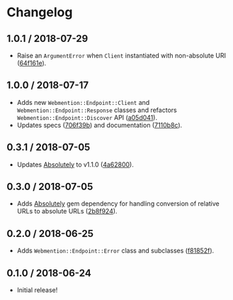 # Changelog

## 1.0.1 / 2018-07-29

- Raise an `ArgumentError` when `Client` instantiated with non-absolute URI ([64f161e](https://github.com/jgarber623/webmention-endpoint-ruby/commit/64f161e)).

## 1.0.0 / 2018-07-17

- Adds new `Webmention::Endpoint::Client` and `Webmention::Endpoint::Response` classes and refactors `Webmention::Endpoint::Discover` API ([a05d041](https://github.com/jgarber623/webmention-endpoint-ruby/commit/a05d041)).
- Updates specs ([706f39b](https://github.com/jgarber623/webmention-endpoint-ruby/commit/706f39b)) and documentation ([7110b8c](https://github.com/jgarber623/webmention-endpoint-ruby/commit/7110b8c)).

## 0.3.1 / 2018-07-05

- Updates [Absolutely](https://github.com/jgarber623/absolutely) to v1.1.0 ([4a62800](https://github.com/jgarber623/webmention-endpoint-ruby/commit/4a62800)).

## 0.3.0 / 2018-07-05

- Adds [Absolutely](https://github.com/jgarber623/absolutely) gem dependency for handling conversion of relative URLs to absolute URLs ([2b8f924](https://github.com/jgarber623/webmention-endpoint-ruby/commit/2b8f924)).

## 0.2.0 / 2018-06-25

- Adds `Webmention::Endpoint::Error` class and subclasses ([f81852f](https://github.com/jgarber623/webmention-endpoint-ruby/commit/f81852f)).

## 0.1.0 / 2018-06-24

- Initial release!
